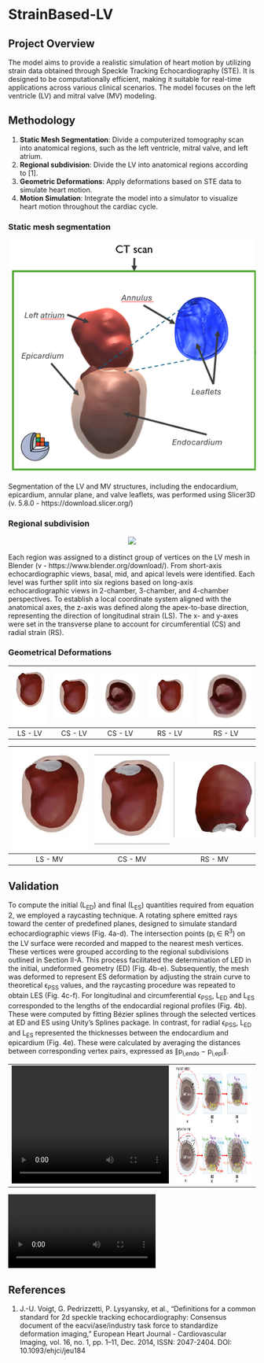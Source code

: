 # StrainBased-LV

## Project Overview

The model aims to provide a realistic simulation of heart motion by utilizing strain data obtained through Speckle Tracking Echocardiography (STE). It is designed to be computationally efficient, making it suitable for real-time applications across various clinical scenarios. The model focuses on the left ventricle (LV) and mitral valve (MV) modeling.

## Methodology

1. **Static Mesh Segmentation**: Divide a computerized tomography scan into anatomical regions, such as the left ventricle, mitral valve, and left atrium.
2. **Regional subdivision**: Divide the LV into anatomical regions according to [1].
3. **Geometric Deformations**: Apply deformations based on STE data to simulate heart motion.
4. **Motion Simulation**: Integrate the model into a simulator to visualize heart motion throughout the cardiac cycle.

### Static mesh segmentation
<p align="center">
  <img src="images/segment_slicer.png" alt="segment">
</p>
Segmentation of the LV and MV structures, including the endocardium, epicardium, annular plane, and valve leaflets, was performed using Slicer3D (v. 5.8.0 - https://download.slicer.org/)

### Regional subdivision
<p align="center">
  <img src="images/geomSub.png alt="geom">
</p>
Each region was assigned to a distinct group of vertices on the LV mesh in Blender (v  - https://www.blender.org/download/). From short-axis echocardiographic views, basal, mid, and apical levels were identified. Each level was further split into six regions based on long-axis echocardiographic views in 2-chamber, 3-chamber, and 4-chamber perspectives. 
To establish a local coordinate system aligned with the anatomical axes, the z-axis was defined along the apex-to-base direction, representing the direction of longitudinal strain (LS). The x- and y-axes were set in the transverse plane to account for circumferential (CS) and radial strain (RS).

### Geometrical Deformations
| ![LS_LV](images/LS_LV.gif) | ![CS_LV1](images/CS_LV1.gif) | ![CS_LV2](images/CS_LV2.gif) | ![RS_LV1](images/RS_LV1.gif) | ![RS_LV2](images/RS_LV2.gif) |
|:--------------------------------------------:|:--------------------------------------------:|:--------------------------------------------:|:--------------------------------------------:|:--------------------------------------------:|
| LS - LV                             | CS - LV                             | CS - LV                            | RS - LV                             | RS - LV                            |

| <img src="images/LS_MV.gif" alt="LS_MV" width="200"/> | <img src="images/CS_MV.gif" alt="CS_MV" width="200"/> | <img src="images/Leaf_MV.gif" alt="Leaf_MV" width="200" style="transform: rotate(90deg);"/> |
|:--------------------------------------------:|:--------------------------------------------:|:--------------------------------------------:|
| LS - MV                    | CS - MV                      | RS - MV                      |


## Validation
To compute the initial (L<sub>ED</sub>) and final (L<sub>ES</sub>) quantities required from equation 2, we employed a raycasting technique. A rotating sphere emitted rays toward the center of predefined planes, designed to simulate standard echocardiographic views (Fig. 4a-d). The intersection points (p<sub>i</sub> ∈ R<sup>3</sup>) on the LV surface were recorded and mapped to the nearest mesh vertices. These vertices were grouped according to the regional subdivisions outlined in Section II-A. This process facilitated the determination of LED in the initial, undeformed geometry (ED) (Fig. 4b-e). Subsequently, the mesh was deformed to represent ES deformation by adjusting the strain curve to theoretical ϵ<sub>PSS</sub> values, and the raycasting procedure was repeated to obtain LES (Fig. 4c-f). For longitudinal and circumferential ϵ<sub>PSS</sub>, L<sub>ED</sub> and L<sub>ES</sub> corresponded to the lengths of the endocardial regional profiles (Fig. 4b). These were computed by fitting Bézier splines through the selected vertices at ED and ES using Unity’s Splines package. In contrast, for radial ϵ<sub>PSS</sub>, L<sub>ED</sub> and L<sub>ES</sub> represented the thicknesses between the endocardium and epicardium (Fig. 4e). These were calculated by averaging the distances between corresponding vertex pairs, expressed as ∥p<sub>i,endo</sub> − p<sub>i,epi</sub>∥.
<table>
  <tr>
    <td align="center">
      <!-- Video incorporato -->
      <video src="images/validation.mp4" width="320" height="240" controls>
      </video>
    </td>
    <td align="center">
      <!-- Immagine -->
      <img src="images/valid.png" alt="Raycast for deformation detection" width="320" height="240">
    </td>
  </tr>
</table>


![video](images/validation.mp4)

## References
1. J.-U. Voigt, G. Pedrizzetti, P. Lysyansky, et al., “Definitions for a common standard for 2d speckle tracking echocardiography: Consensus document of the eacvi/ase/industry task force to standardize deformation imaging,” European Heart Journal - Cardiovascular Imaging, vol. 16, no. 1, pp. 1–11, Dec. 2014, ISSN: 2047-2404. DOI: 10.1093/ehjci/jeu184
